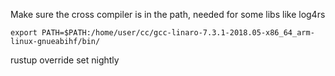 
Make sure the cross compiler is in the path, needed for some libs like log4rs

```shell
export PATH=$PATH:/home/user/cc/gcc-linaro-7.3.1-2018.05-x86_64_arm-linux-gnueabihf/bin/
```

rustup override set nightly